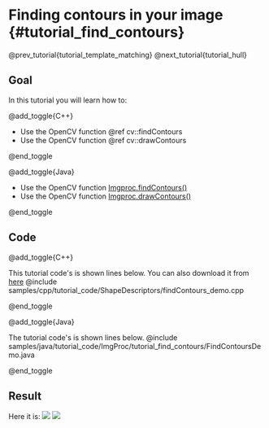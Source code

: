 Finding contours in your image {#tutorial_find_contours}
==============================

@prev_tutorial{tutorial_template_matching}
@next_tutorial{tutorial_hull}

Goal
----

In this tutorial you will learn how to:

@add_toggle{C++}

-   Use the OpenCV function @ref cv::findContours
-   Use the OpenCV function @ref cv::drawContours

@end_toggle

@add_toggle{Java}

-   Use the OpenCV function [Imgproc.findContours()]
-   Use the OpenCV function [Imgproc.drawContours()]

@end_toggle

Code
----

@add_toggle{C++}

This tutorial code's is shown lines below. You can also download it from
[here](https://github.com/opencv/opencv/tree/master/samples/cpp/tutorial_code/ShapeDescriptors/findContours_demo.cpp)
@include samples/cpp/tutorial_code/ShapeDescriptors/findContours_demo.cpp

@end_toggle

@add_toggle{Java}

The tutorial code's is shown lines below.
@include samples/java/tutorial_code/ImgProc/tutorial_find_contours/FindContoursDemo.java

@end_toggle

Result
------

Here it is:
![](images/Find_Contours_Original_Image.jpg)
![](images/Find_Contours_Result.jpg)

<!-- invisible references list -->
[Imgproc.findContours()]: http://docs.opencv.org/java/3.1.0/org/opencv/imgproc/Imgproc.html#findContours-org.opencv.core.Mat-java.util.List-org.opencv.core.Mat-int-int-
[Imgproc.drawContours()]: http://docs.opencv.org/java/3.1.0/org/opencv/imgproc/Imgproc.html#drawContours-org.opencv.core.Mat-java.util.List-int-org.opencv.core.Scalar-
